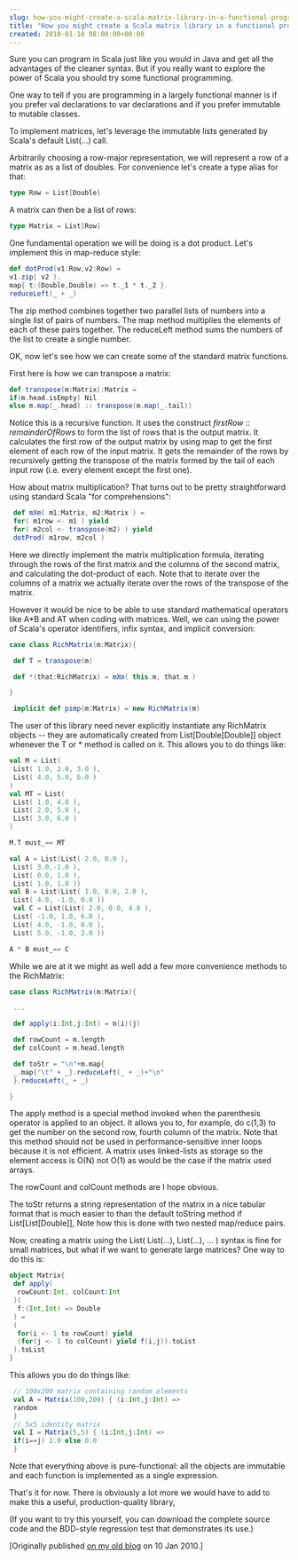 ```yaml
---  
slug: how-you-might-create-a-scala-matrix-library-in-a-functional-programming-style
title: "How you might create a Scala matrix library in a functional programming style"
created: 2010-01-10 08:00:00+00:00
---  
```


Sure you can program in Scala just like you would in Java and get all the advantages of the cleaner syntax. But if you really want to explore the power of Scala you should try some functional programming.

One way to tell if you are programming in a largely functional manner is if you prefer val declarations to var declarations and if you prefer immutable to mutable classes.

To implement matrices, let's leverage the immutable lists generated by Scala's default List(...) call.

Arbitrarily choosing a row-major representation, we will represent a row of a matrix as as a list of doubles. For convenience let's create a type alias for that:

```scala
type Row = List[Double]
```

A matrix can then be a list of rows:

```scala
type Matrix = List[Row]
```

One fundamental operation we will be doing is a dot product. Let's implement this in map-reduce style:

```scala
def dotProd(v1:Row,v2:Row) = 
v1.zip( v2 ).
map{ t:(Double,Double) => t._1 * t._2 }.
reduceLeft(_ + _)
```
The zip method combines together two parallel lists of numbers into a single list of pairs of numbers. The map method multiplies the elements of each of these pairs together. The reduceLeft method sums the numbers of the list to create a single number.

OK, now let's see how we can create some of the standard matrix functions.

First here is how we can transpose a matrix:

```scala
def transpose(m:Matrix):Matrix =
if(m.head.isEmpty) Nil
else m.map(_.head) :: transpose(m.map(_.tail))
```

Notice this is a recursive function. It uses the construct _firstRow_ :: _remainderOfRows_ to form the list of rows that is the output matrix. It calculates the first row of the output matrix by using map to get the first element of each row of the input matrix. It gets the remainder of the rows by recursively getting the transpose of the matrix formed by the tail of each input row (i.e. every element except the first one).

How about matrix multiplication? That turns out to be pretty straightforward using standard Scala "for comprehensions":

```scala
 def mXm( m1:Matrix, m2:Matrix ) =
 for( m1row <- m1 ) yield
 for( m2col <- transpose(m2) ) yield
 dotProd( m1row, m2col )
```

Here we directly implement the matrix multiplication formula, iterating through the rows of the first matrix and the columns of the second matrix, and calculating the dot-product of each. Note that to iterate over the columns of a matrix we actually iterate over the rows of the transpose of the matrix.

However it would be nice to be able to use standard mathematical operators like A*B and AT when coding with matrices. Well, we can using the power of Scala's operator identifiers, infix syntax, and implicit conversion:

```scala
case class RichMatrix(m:Matrix){

 def T = transpose(m)

 def *(that:RichMatrix) = mXm( this.m, that.m )

}

 implicit def pimp(m:Matrix) = new RichMatrix(m)
```

The user of this library need never explicitly instantiate any RichMatrix objects -- they are automatically created from List[Double[Double]] object whenever the T or * method is called on it.
This allows you to do things like:

```scala
val M = List(
 List( 1.0, 2.0, 3.0 ),
 List( 4.0, 5.0, 6.0 )
)
val MT = List(
 List( 1.0, 4.0 ),
 List( 2.0, 5.0 ),
 List( 3.0, 6.0 )
)

M.T must_== MT

val A = List(List( 2.0, 0.0 ),
 List( 3.0,-1.0 ),
 List( 0.0, 1.0 ),
 List( 1.0, 1.0 ))
val B = List(List( 1.0, 0.0, 2.0 ),
 List( 4.0, -1.0, 0.0 ))
 val C = List(List( 2.0, 0.0, 4.0 ),
 List( -1.0, 1.0, 6.0 ),
 List( 4.0, -1.0, 0.0 ),
 List( 5.0, -1.0, 2.0 ))

A * B must_== C
```

While we are at it we might as well add a few more convenience methods to the RichMatrix:

```scala
case class RichMatrix(m:Matrix){

 ...

 def apply(i:Int,j:Int) = m(i)(j)

 def rowCount = m.length
 def colCount = m.head.length

 def toStr = "\n"+m.map{
 _.map{"\t" + _}.reduceLeft(_ + _)+"\n"
 }.reduceLeft(_ + _)

}
```

The apply method is a special method invoked when the parenthesis operator is applied to an object. It allows you to, for example, do c(1,3) to get the number on the second row, fourth column of the matrix. Note that this method should not be used in performance-sensitive inner loops because it is not efficient. A matrix uses linked-lists as storage so the element access is O(N) not O(1) as would be the case if the matrix used arrays.

The rowCount and colCount methods are I hope obvious.

The toStr returns a string representation of the matrix in a nice tabular format that is much easier to than the default toString method if List[List[Double]], Note how this is done with two nested map/reduce pairs.

Now, creating a matrix using the List( List(...), List(...), ... ) syntax is fine for small matrices, but what if we want to generate large matrices? One way to do this is:

```scala
object Matrix{
 def apply(
  rowCount:Int, colCount:Int
 )(
  f:(Int,Int) => Double
 ) = 
 (
  for(i <- 1 to rowCount) yield
  (for(j <- 1 to colCount) yield f(i,j)).toList
 ).toList
}
```

This allows you do do things like:

```scala
 // 100x200 matrix containing random elements
 val A = Matrix(100,200) { (i:Int,j:Int) =>
 random
 }
 // 5x5 identity matrix
 val I = Matrix(5,5) { (i:Int,j:Int) =>
 if(i==j) 1.0 else 0.0
 }
 ```

Note that everything above is pure-functional: all the objects are immutable and each function is implemented as a single expression.

That's it for now. There is obviously a lot more we would have to add to make this a useful, production-quality library,

(If you want to try this yourself, you can download the complete source code and the BDD-style regression test that demonstrates its use.)

[Originally published [on my old blog][1] on 10 Jan 2010.]

[1]: http://blog.eamonn.org/Programming/2010/01/10/how-you-might-create-a-scala-matrix-library-in-a-functional-programming-style.html